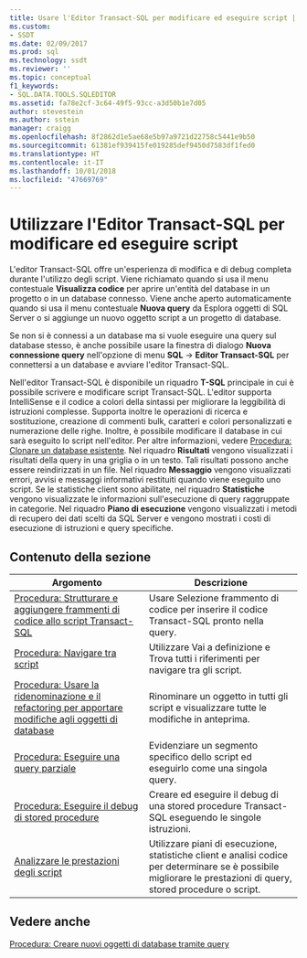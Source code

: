 ```yaml
---
title: Usare l'Editor Transact-SQL per modificare ed eseguire script | Microsoft Docs
ms.custom:
- SSDT
ms.date: 02/09/2017
ms.prod: sql
ms.technology: ssdt
ms.reviewer: ''
ms.topic: conceptual
f1_keywords:
- SQL.DATA.TOOLS.SQLEDITOR
ms.assetid: fa78e2cf-3c64-49f5-93cc-a3d50b1e7d05
author: stevestein
ms.author: sstein
manager: craigg
ms.openlocfilehash: 8f2862d1e5ae68e5b97a9721d22758c5441e9b50
ms.sourcegitcommit: 61381ef939415fe019285def9450d7583df1fed0
ms.translationtype: HT
ms.contentlocale: it-IT
ms.lasthandoff: 10/01/2018
ms.locfileid: "47669769"
---
```

# <a name="use-transact-sql-editor-to-edit-and-execute-scripts"></a>Utilizzare l'Editor Transact-SQL per modificare ed eseguire script
L'editor Transact\-SQL offre un'esperienza di modifica e di debug completa durante l'utilizzo degli script. Viene richiamato quando si usa il menu contestuale **Visualizza codice** per aprire un'entità del database in un progetto o in un database connesso. Viene anche aperto automaticamente quando si usa il menu contestuale **Nuova query** da Esplora oggetti di SQL Server o si aggiunge un nuovo oggetto script a un progetto di database.  
  
Se non si è connessi a un database ma si vuole eseguire una query sul database stesso, è anche possibile usare la finestra di dialogo **Nuova connessione query** nell'opzione di menu **SQL** -> **Editor Transact\-SQL** per connettersi a un database e avviare l'editor Transact\-SQL.  
  
Nell'editor Transact\-SQL è disponibile un riquadro **T-SQL** principale in cui è possibile scrivere e modificare script Transact\-SQL. L'editor supporta IntelliSense e il codice a colori della sintassi per migliorare la leggibilità di istruzioni complesse. Supporta inoltre le operazioni di ricerca e sostituzione, creazione di commenti bulk, caratteri e colori personalizzati e numerazione delle righe. Inoltre, è possibile modificare il database in cui sarà eseguito lo script nell'editor. Per altre informazioni, vedere [Procedura: Clonare un database esistente](../ssdt/how-to-clone-an-existing-database.md). Nel riquadro **Risultati** vengono visualizzati i risultati della query in una griglia o in un testo. Tali risultati possono anche essere reindirizzati in un file. Nel riquadro **Messaggio** vengono visualizzati errori, avvisi e messaggi informativi restituiti quando viene eseguito uno script. Se le statistiche client sono abilitate, nel riquadro **Statistiche** vengono visualizzate le informazioni sull'esecuzione di query raggruppate in categorie. Nel riquadro **Piano di esecuzione** vengono visualizzati i metodi di recupero dei dati scelti da SQL Server e vengono mostrati i costi di esecuzione di istruzioni e query specifiche.  
  
## <a name="in-this-section"></a>Contenuto della sezione  
  
|Argomento|Descrizione|  
|---------|---------------|  
|[Procedura: Strutturare e aggiungere frammenti di codice allo script Transact-SQL](../ssdt/how-to-outline-and-add-snippets-to-transact-sql-script.md)|Usare Selezione frammento di codice per inserire il codice Transact\-SQL pronto nella query.|  
|[Procedura: Navigare tra script](../ssdt/how-to-navigate-between-scripts.md)|Utilizzare Vai a definizione e Trova tutti i riferimenti per navigare tra gli script.|  
|[Procedura: Usare la ridenominazione e il refactoring per apportare modifiche agli oggetti di database](../ssdt/how-to-use-rename-and-refactoring-to-make-changes-to-your-database-objects.md)|Rinominare un oggetto in tutti gli script e visualizzare tutte le modifiche in anteprima.|  
|[Procedura: Eseguire una query parziale](../ssdt/how-to-execute-a-partial-query.md)|Evidenziare un segmento specifico dello script ed eseguirlo come una singola query.|  
|[Procedura: Eseguire il debug di stored procedure](../ssdt/how-to-debug-stored-procedures.md)|Creare ed eseguire il debug di una stored procedure Transact\-SQL eseguendo le singole istruzioni.|  
|[Analizzare le prestazioni degli script](../ssdt/analyze-script-performance.md)|Utilizzare piani di esecuzione, statistiche client e analisi codice per determinare se è possibile migliorare le prestazioni di query, stored procedure o script.|  
  
## <a name="see-also"></a>Vedere anche  
[Procedura: Creare nuovi oggetti di database tramite query](../ssdt/how-to-create-new-database-objects-using-queries.md)  
  
